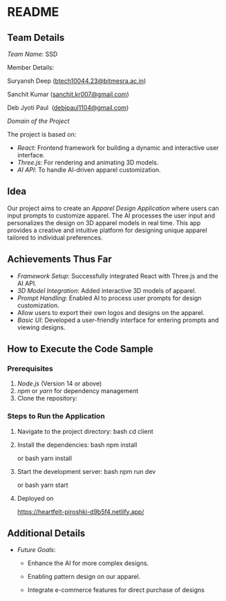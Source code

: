 # README

## Team Details

*Team Name*: SSD

Member Details:

Suryansh Deep ([btech10044.23@bitmesra.ac.in](mailto\:btech10044.23@bitmesra.ac.in))

Sanchit Kumar ([sanchit.kr007@gmail.com](mailto\:sanchit.kr007@gmail.com))

Deb Jyoti Paul  ([debjpaul1104@gmail.com](mailto\:debjpaul1104@gmail.com))



*Domain of the Project*

The project is based on:

- *React*: Frontend framework for building a dynamic and interactive user interface.
- *Three.js*: For rendering and animating 3D models.
- *AI API*: To handle AI-driven apparel customization.

## Idea

Our project aims to create an *Apparel Design Application* where users can input prompts to customize apparel. The AI processes the user input and personalizes the design on 3D apparel models in real time. This app provides a creative and intuitive platform for designing unique apparel tailored to individual preferences.

## Achievements Thus Far

- *Framework Setup*: Successfully integrated React with Three.js and the AI API.
- *3D Model Integration*: Added interactive 3D models of apparel.
- *Prompt Handling*: Enabled AI to process user prompts for design customization.
- Allow users to export their own logos and designs on the apparel.
- *Basic UI*: Developed a user-friendly interface for entering prompts and viewing designs.

## How to Execute the Code Sample

### Prerequisites

1. *Node.js* (Version 14 or above)
2. *npm* or *yarn* for dependency management
3. Clone the repository:
   

### Steps to Run the Application

1. Navigate to the project directory:
   bash
   cd client
   
2. Install the dependencies:
   bash
   npm install
   
   or
   bash
   yarn install
   
3. Start the development server:
   bash
   npm run dev
   
   or
   bash
   yarn start
   
4. Deployed on
   
   https://heartfelt-piroshki-d9b5f4.netlify.app/
   

## Additional Details

- *Future Goals*:
  - Enhance the AI for more complex designs.

  - Enabling pattern design on our apparel.

  - Integrate e-commerce features for direct purchase of designs
